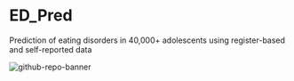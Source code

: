 # ED_Pred
Prediction of eating disorders in 40,000+ adolescents using register-based and self-reported data

![github-repo-banner](https://github.com/user-attachments/assets/3337b9e7-5cf7-4005-985f-d06559f62c8a)
